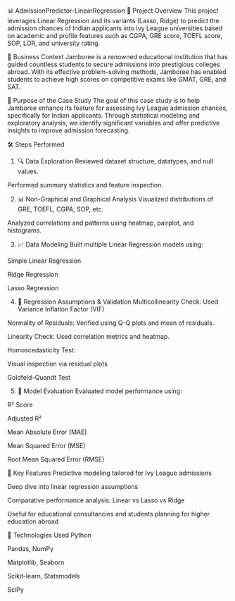 📊  AdmissionPredictor-LinearRegression
🧠 Project Overview
This project leverages Linear Regression and its variants (Lasso, Ridge) to predict the admission chances of Indian applicants into Ivy League universities based on academic and profile features such as CGPA, GRE score, TOEFL score, SOP, LOR, and university rating.

🏢 Business Context
Jamboree is a renowned educational institution that has guided countless students to secure admissions into prestigious colleges abroad. With its effective problem-solving methods, Jamboree has enabled students to achieve high scores on competitive exams like GMAT, GRE, and SAT.

🎯 Purpose of the Case Study
The goal of this case study is to help Jamboree enhance its feature for assessing Ivy League admission chances, specifically for Indian applicants. Through statistical modeling and exploratory analysis, we identify significant variables and offer predictive insights to improve admission forecasting.

🛠️ Steps Performed
1. 🔍 Data Exploration
Reviewed dataset structure, datatypes, and null values.

Performed summary statistics and feature inspection.

2. 📊 Non-Graphical and Graphical Analysis
Visualized distributions of GRE, TOEFL, CGPA, SOP, etc.

Analyzed correlations and patterns using heatmap, pairplot, and histograms.

3. 📈 Data Modeling
Built multiple Linear Regression models using:

Simple Linear Regression

Ridge Regression

Lasso Regression

4. 📏 Regression Assumptions & Validation
Multicollinearity Check: Used Variance Inflation Factor (VIF)

Normality of Residuals: Verified using Q-Q plots and mean of residuals.

Linearity Check: Used correlation metrics and heatmap.

Homoscedasticity Test:

Visual inspection via residual plots

Goldfeld–Quandt Test

5. 🧪 Model Evaluation
Evaluated model performance using:

R² Score

Adjusted R²

Mean Absolute Error (MAE)

Mean Squared Error (MSE)

Root Mean Squared Error (RMSE)

📌 Key Features
Predictive modeling tailored for Ivy League admissions

Deep dive into linear regression assumptions

Comparative performance analysis: Linear vs Lasso vs Ridge

Useful for educational consultancies and students planning for higher education abroad

🚀 Technologies Used
Python

Pandas, NumPy

Matplotlib, Seaborn

Scikit-learn, Statsmodels

SciPy
